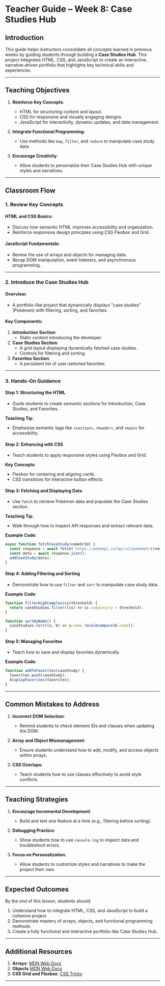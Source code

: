 # **Teacher Guide – Week 8: Case Studies Hub**

## **Introduction**

This guide helps instructors consolidate all concepts learned in previous weeks by guiding students through building a **Case Studies Hub**. This project integrates HTML, CSS, and JavaScript to create an interactive, narrative-driven portfolio that highlights key technical skills and experiences.

---

## **Teaching Objectives**

1. **Reinforce Key Concepts**:

   - HTML for structuring content and layout.
   - CSS for responsive and visually engaging designs.
   - JavaScript for interactivity, dynamic updates, and data management.

2. **Integrate Functional Programming**:

   - Use methods like `map`, `filter`, and `reduce` to manipulate case study data.

3. **Encourage Creativity**:
   - Allow students to personalize their Case Studies Hub with unique styles and narratives.

---

## **Classroom Flow**

### **1. Review Key Concepts**

#### **HTML and CSS Basics**:

- Discuss how semantic HTML improves accessibility and organization.
- Reinforce responsive design principles using CSS Flexbox and Grid.

#### **JavaScript Fundamentals**:

- Review the use of arrays and objects for managing data.
- Recap DOM manipulation, event listeners, and asynchronous programming.

---

### **2. Introduce the Case Studies Hub**

#### **Overview**:

- A portfolio-like project that dynamically displays "case studies" (Pokémon) with filtering, sorting, and favorites.

#### **Key Components**:

1. **Introduction Section**:
   - Static content introducing the developer.
2. **Case Studies Section**:
   - A grid layout displaying dynamically fetched case studies.
   - Controls for filtering and sorting.
3. **Favorites Section**:
   - A persistent list of user-selected favorites.

---

### **3. Hands-On Guidance**

#### **Step 1: Structuring the HTML**

- Guide students to create semantic sections for Introduction, Case Studies, and Favorites.

**Teaching Tip**:

- Emphasize semantic tags like `<section>`, `<header>`, and `<main>` for accessibility.

#### **Step 2: Enhancing with CSS**

- Teach students to apply responsive styles using Flexbox and Grid.

**Key Concepts**:

- Flexbox for centering and aligning cards.
- CSS transitions for interactive button effects.

#### **Step 3: Fetching and Displaying Data**

- Use `fetch` to retrieve Pokémon data and populate the Case Studies section.

**Teaching Tip**:

- Walk through how to inspect API responses and extract relevant data.

**Example Code**:

```javascript
async function fetchCaseStudy(nameOrId) {
  const response = await fetch(`https://pokeapi.co/api/v2/pokemon/${nameOrId}`);
  const data = await response.json();
  addCaseStudy(data);
}
```

#### **Step 4: Adding Filtering and Sorting**

- Demonstrate how to use `filter` and `sort` to manipulate case study data.

**Example Code**:

```javascript
function filterHighComplexity(threshold) {
  return caseStudies.filter((cs) => cs.complexity > threshold);
}

function sortByName() {
  caseStudies.sort((a, b) => a.name.localeCompare(b.name));
}
```

#### **Step 5: Managing Favorites**

- Teach how to save and display favorites dynamically.

**Example Code**:

```javascript
function addToFavorites(caseStudy) {
  favorites.push(caseStudy);
  displayFavorites(favorites);
}
```

---

## **Common Mistakes to Address**

1. **Incorrect DOM Selection**:

   - Remind students to check element IDs and classes when updating the DOM.

2. **Array and Object Mismanagement**:

   - Ensure students understand how to add, modify, and access objects within arrays.

3. **CSS Overlaps**:
   - Teach students how to use classes effectively to avoid style conflicts.

---

## **Teaching Strategies**

1. **Encourage Incremental Development**:

   - Build and test one feature at a time (e.g., filtering before sorting).

2. **Debugging Practice**:

   - Show students how to use `console.log` to inspect data and troubleshoot errors.

3. **Focus on Personalization**:
   - Allow students to customize styles and narratives to make the project their own.

---

## **Expected Outcomes**

By the end of this lesson, students should:

1. Understand how to integrate HTML, CSS, and JavaScript to build a cohesive project.
2. Demonstrate mastery of arrays, objects, and functional programming methods.
3. Create a fully functional and interactive portfolio-like Case Studies Hub.

---

## **Additional Resources**

1. **Arrays**: [MDN Web Docs](https://developer.mozilla.org/en-US/docs/Web/JavaScript/Reference/Global_Objects/Array)
2. **Objects** [MDN Web Docs](https://developer.mozilla.org/en-US/docs/Web/JavaScript/Reference/Global_Objects/Object)
3. **CSS Grid and Flexbox**: [CSS Tricks](https://css-tricks.com/)

---
